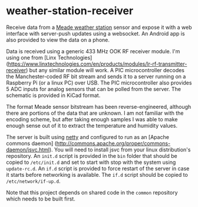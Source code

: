 weather-station-receiver
========================

Receive data from a [Meade weather station](http://www.meade.com/product_pages/weatherstations/weathertime/te256w.php)
sensor and expose it with a web interface with server-push updates using a websocket.
An Android app is also provided to view the data on a phone.

Data is received using a generic 433 MHz OOK RF receiver module.  I'm using one from [Linx Technologies]
(https://www.linxtechnologies.com/en/products/modules/lr-rf-transmitter-receiver) but any similar module will work.
A PIC microcontroller decodes the Manchester-coded RF bit stream and sends it to a server running on a Raspberry Pi 
(or a linux PC) over USB. The PIC microcontroller also provides 5 ADC inputs for analog sensors that can be 
polled from the server.  The schematic is provided in KiCad format.

The format Meade sensor bitstream has been reverse-engineered, although there are portions of the data
that are unknown. I am not familiar with the encoding scheme, but after taking enough samples I was
able to make enough sense out of it to extract the temperature and humidity values.

The server is built using [netty](http://netty.io/) and configured to run as an [Apache commons daemon]
(http://commons.apache.org/proper/commons-daemon/jsvc.html).  You will need to install jsvc from your linux 
distribution's repository.  An ```init.d``` script is provided in the ```bin``` folder that should be copied 
to ```/etc/init.d``` and set to start with stop with the system using ```update-rc.d```.  An ```if.d``` script 
is provided to force restart of the server in case it starts before networking is available.  The ```if.d``` 
script should be copied to ```/etc/network/if-up.d```.

Note that this project depends on shared code in the ```common``` repository which needs to be built first.
